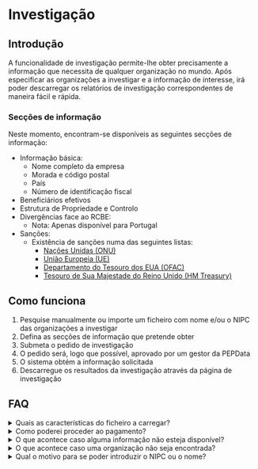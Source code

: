 # Investigação

## Introdução

A funcionalidade de investigação permite-lhe obter precisamente a informação que necessita de qualquer organização no mundo. Após especificar as organizações a investigar e a informação de interesse, irá poder descarregar os relatórios de investigação correspondentes de maneira fácil e rápida.

### Secções de informação

Neste momento, encontram-se disponíveis as seguintes secções de informação:

* Informação básica:&#x20;
  * Nome completo da empresa
  * Morada e código postal
  * País
  * Número de identificação fiscal
* Beneficiários efetivos
* Estrutura de Propriedade e Controlo
* Divergências face ao RCBE:&#x20;
  * Nota: Apenas disponível para Portugal
* Sanções:
  * Existência de sanções numa das seguintes listas:
    * [Nações Unidas (ONU)](https://www.un.org/securitycouncil/)
    * [União Europeia (UE)](https://www.sanctionsmap.eu/#/main)
    * [Departamento do Tesouro dos EUA (OFAC) ](https://www.treasury.gov/resource-center/sanctions/SDN-List/Pages/default.aspx)
    * [Tesouro de Sua Majestade do Reino Unido (HM Treasury)](https://www.gov.uk/government/organisations/hm-treasury)

## Como funciona

1. Pesquise manualmente ou importe um ficheiro com nome e/ou o NIPC das organizações a investigar
2. Defina as secções de informação que pretende obter
3. Submeta o pedido de investigação
4. O pedido será, logo que possível, aprovado por um gestor da PEPData
5. O sistema obtém a informação solicitada
6. Descarregue os resultados da investigação através da página de investigação

## FAQ

<details>

<summary>Quais as características do ficheiro a carregar?</summary>

O ficheiro a carregar deverá ter, na primeira linha, os campos: "vat\_number" e/ou "name" das organizações a investigar. Exemplo:\
name, vat\_number \
PEPDATA, 514932295\
IBERINFORM, ESA28382927

</details>

<details>

<summary>Como poderei proceder ao pagamento?</summary>

Após a submissão do pedido de investigação irá ser contactado por um gestor da PEPData que lhe providenciará a fatura do pedido e os vários meios de pagamento disponíveis. O pedido será aprovado após confirmação do pagamento.

</details>

<details>

<summary>O que acontece caso alguma informação não esteja disponível?</summary>

Devido a possíveis limitações da informação providenciada pelas fontes oficiais de cada país, não nos é possível garantir que toda a informação esteja disponível. Nestas situações o valor correspondente à informação em falta ser-lhe-á creditado em futuros pedidos de investigação.

</details>

<details>

<summary>O que acontece caso uma organização não seja encontrada?</summary>

Por vezes, a informação introduzida poderá não ser suficiente para identificar univocamente a organização que pretende. Nestas situações, o valor pago ser-lhe-á creditado em futuros pedidos de investigação. Irá também obter no relatório as organizações que poderão corresponder à organização pretendida. Deste modo, poderá utilizar o nome/NIPC exato de um dos resultados obtidos e proceder a um novo pedido de investigação.

</details>

<details>

<summary>Qual o motivo para se poder introduzir o NIPC ou o nome?</summary>

Dependendo do país e da informação pretendida, poderá ser necessário introduzir o NIPC e/ou o nome da organização. Alguns países, por exemplo, não identificam as suas organizações através de NIPC e a pesquisa necessita de ser efetuada a partir do nome. Outros sistemas de informação poderão apenas funcionar através de pesquisas por NIPC. Por estes motivos recomendamos que introduza sempre a informação da forma mais completa possível.

</details>
